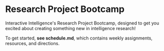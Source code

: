 # Research Project Bootcamp
Interactive Intelligence's Research Project Bootcamp, designed to get you excited about creating something new in intelligence research!

To get started, **see schedule.md**, which contains weekly assignments, resources, and directions.
